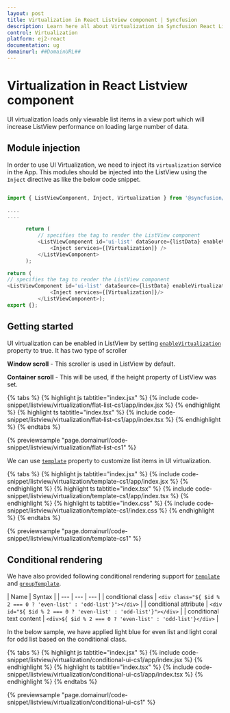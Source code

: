 ```yaml
---
layout: post
title: Virtualization in React Listview component | Syncfusion
description: Learn here all about Virtualization in Syncfusion React Listview component of Syncfusion Essential JS 2 and more.
control: Virtualization 
platform: ej2-react
documentation: ug
domainurl: ##DomainURL##
---
```


# Virtualization in React Listview component

UI virtualization loads only viewable list items in a view port which will increase ListView performance on loading large number of data.

## Module injection

In order to use UI Virtualization, we need to inject its `virtualization` service in the App. This modules should be injected into the ListView using the `Inject` directive as like the below code snippet.



```ts

import { ListViewComponent, Inject, Virtualization } from '@syncfusion/ej2-react-lists';

....
....

      return (
          // specifies the tag to render the ListView component
          <ListViewComponent id='ui-list' dataSource={listData} enableVirtualization={true} >
              <Inject services={[Virtualization]} />
          </ListViewComponent>
      );

```

```ts
return (
// specifies the tag to render the ListView component
<ListViewComponent id='ui-list' dataSource={listData} enableVirtualization={true}>
              <Inject services={[Virtualization]}/>
          </ListViewComponent>);
export {};
```

## Getting started

UI virtualization can be enabled in ListView by setting [`enableVirtualization`](https://ej2.syncfusion.com/react/documentation/api/list-view/#enablevirtualization) property to true. It has two type of scroller

**Window scroll** - This scroller is used in ListView by default.

**Container scroll** - This will be used, if the height property of ListView was set.

{% tabs %}
{% highlight js tabtitle="index.jsx" %}
{% include code-snippet/listview/virtualization/flat-list-cs1/app/index.jsx %}
{% endhighlight %}
{% highlight ts tabtitle="index.tsx" %}
{% include code-snippet/listview/virtualization/flat-list-cs1/app/index.tsx %}
{% endhighlight %}
{% endtabs %}

 {% previewsample "page.domainurl/code-snippet/listview/virtualization/flat-list-cs1" %}

We can use [`template`](https://ej2.syncfusion.com/react/documentation/api/list-view/#template) property to customize list items in UI virtualization.

{% tabs %}
{% highlight js tabtitle="index.jsx" %}
{% include code-snippet/listview/virtualization/template-cs1/app/index.jsx %}
{% endhighlight %}
{% highlight ts tabtitle="index.tsx" %}
{% include code-snippet/listview/virtualization/template-cs1/app/index.tsx %}
{% endhighlight %}
{% highlight ts tabtitle="index.css" %}
{% include code-snippet/listview/virtualization/template-cs1/index.css %}
{% endhighlight %}
{% endtabs %}

 {% previewsample "page.domainurl/code-snippet/listview/virtualization/template-cs1" %}

## Conditional rendering

We have also provided following conditional rendering support for [`template`](https://ej2.syncfusion.com/react/documentation/api/list-view/#template) and [`groupTemplate`](https://ej2.syncfusion.com/react/documentation/api/list-view/#grouptemplate).

| Name | Syntax |
| --- | --- | --- |
| conditional class | `<div class="${ $id % 2 === 0 ? 'even-list' : 'odd-list'}"></div>`  |
| conditional attribute | `<div id="${ $id % 2 === 0 ? 'even-list' : 'odd-list'}"></div>`  |
| conditional text content | `<div>${ $id % 2 === 0 ? 'even-list' : 'odd-list'}</div>`  |

In the below sample, we have applied light blue for even list and light coral for odd list based on the conditional class.

{% tabs %}
{% highlight js tabtitle="index.jsx" %}
{% include code-snippet/listview/virtualization/conditional-ui-cs1/app/index.jsx %}
{% endhighlight %}
{% highlight ts tabtitle="index.tsx" %}
{% include code-snippet/listview/virtualization/conditional-ui-cs1/app/index.tsx %}
{% endhighlight %}
{% endtabs %}

 {% previewsample "page.domainurl/code-snippet/listview/virtualization/conditional-ui-cs1" %}
